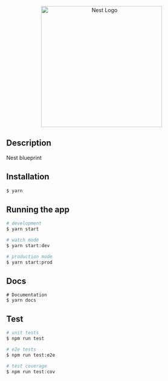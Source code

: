 <p align="center">
  <a href="http://nestjs.com/" target="blank"><img src="https://nestjs.com/img/logo_text.svg" width="320" alt="Nest Logo" /></a>
</p>


## Description

Nest blueprint

## Installation

```bash
$ yarn
```

## Running the app

```bash
# development
$ yarn start

# watch mode
$ yarn start:dev

# production mode
$ yarn start:prod
```
## Docs
```
# Documentation
$ yarn docs
```
## Test

```bash
# unit tests
$ npm run test

# e2e tests
$ npm run test:e2e

# test coverage
$ npm run test:cov
```
